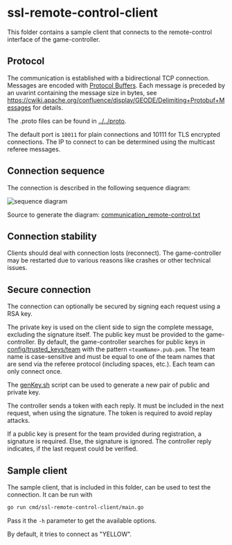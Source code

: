 # ssl-remote-control-client

This folder contains a sample client that connects to the remote-control interface of the game-controller.

## Protocol
The communication is established with a bidirectional TCP connection. Messages are encoded with [Protocol Buffers](https://developers.google.com/protocol-buffers/). Each message is preceded by an uvarint containing the message size in bytes, see https://cwiki.apache.org/confluence/display/GEODE/Delimiting+Protobuf+Messages for details.

The .proto files can be found in [../../proto](../../proto).

The default port is `10011` for plain connections and 10111 for TLS encrypted connections. The IP to connect to can be determined using the multicast referee messages.

## Connection sequence
The connection is described in the following sequence diagram:

![sequence diagram](https://www.websequencediagrams.com/cgi-bin/cdraw?lz=IyBodHRwczovL3d3dy53ZWJzZXF1ZW5jZWRpYWdyYW1zLmNvbS8KClJlbW90ZUNvbnRyb2wtPgACB2xlcjogZXN0YWJsaXNoIFRDUCBjb25uZWN0aW9uCgAbCgAjDmdlbmVyYXRlIG5ldyB0b2tlAB0OAF4NOiAAYQpSZXBseSAoAC0GICkAeBwAgSINUmVnaXN0cmF0aW9uICggdGVhbSwgWwB0Biwgc2lnbmF0dXJlIF0gKQCBKAwAgVgOdmVyaWZ5AIEdEgARFQBLCQCBKy5vayB8IHJlamVjdCApCgpsb29wAIE8KVRvAIMKCgA6PGVuZAo&s=napkin)

Source to generate the diagram: [communication_remote-control.txt](./communication_remote-control.txt)

## Connection stability
Clients should deal with connection losts (reconnect). The game-controller may be restarted due to various reasons like crashes or other technical issues.

## Secure connection
The connection can optionally be secured by signing each request using a RSA key.

The private key is used on the client side to sign the complete message, excluding the signature itself. 
The public key must be provided to the game-controller. 
By default, the game-controller searches for public keys in [config/trusted_keys/team](../../config/trusted_keys/team) with the pattern `<teamName>.pub.pem`. The team name is case-sensitive and must be equal to one of the team names that are send via the referee protocol (including spaces, etc.). Each team can only connect once.

The [genKey.sh](../../tools/genKey.sh) script can be used to generate a new pair of public and private key.

The controller sends a token with each reply. It must be included in the next request, when using the signature. The token is required to avoid replay attacks.

If a public key is present for the team provided during registration, a signature is required. Else, the signature is ignored. The controller reply indicates, if the last request could be verified.

## Sample client
The sample client, that is included in this folder, can be used to test the connection. It can be run with 
```bash
go run cmd/ssl-remote-control-client/main.go
``` 
Pass it the `-h` parameter to get the available options.

By default, it tries to connect as "YELLOW".
